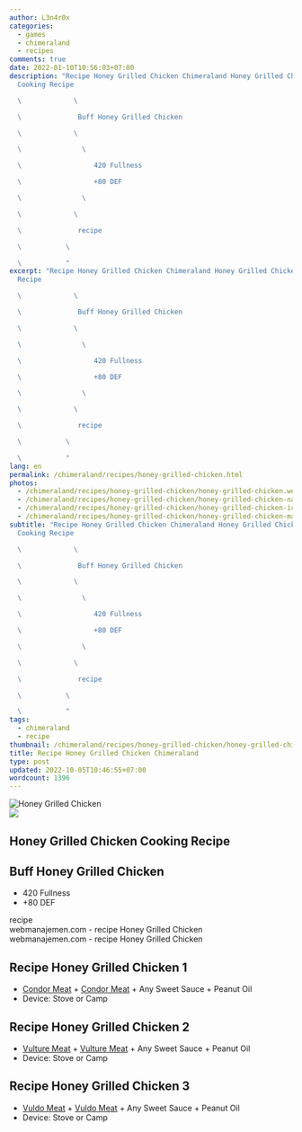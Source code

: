 ```yaml
---
author: L3n4r0x
categories:
  - games
  - chimeraland
  - recipes
comments: true
date: 2022-01-10T10:56:03+07:00
description: "Recipe Honey Grilled Chicken Chimeraland Honey Grilled Chicken
  Cooking Recipe

  \             \ 

  \              Buff Honey Grilled Chicken

  \             \ 

  \               \ 

  \                  420 Fullness

  \                  +80 DEF

  \               \ 

  \             \ 

  \              recipe

  \           \ 

  \           "
excerpt: "Recipe Honey Grilled Chicken Chimeraland Honey Grilled Chicken Cooking
  Recipe

  \             \ 

  \              Buff Honey Grilled Chicken

  \             \ 

  \               \ 

  \                  420 Fullness

  \                  +80 DEF

  \               \ 

  \             \ 

  \              recipe

  \           \ 

  \           "
lang: en
permalink: /chimeraland/recipes/honey-grilled-chicken.html
photos:
  - /chimeraland/recipes/honey-grilled-chicken/honey-grilled-chicken.webp
  - /chimeraland/recipes/honey-grilled-chicken/honey-grilled-chicken-name.webp
  - /chimeraland/recipes/honey-grilled-chicken/honey-grilled-chicken-icon.webp
  - /chimeraland/recipes/honey-grilled-chicken/honey-grilled-chicken-material.webp
subtitle: "Recipe Honey Grilled Chicken Chimeraland Honey Grilled Chicken
  Cooking Recipe

  \             \ 

  \              Buff Honey Grilled Chicken

  \             \ 

  \               \ 

  \                  420 Fullness

  \                  +80 DEF

  \               \ 

  \             \ 

  \              recipe

  \           \ 

  \           "
tags:
  - chimeraland
  - recipe
thumbnail: /chimeraland/recipes/honey-grilled-chicken/honey-grilled-chicken.webp
title: Recipe Honey Grilled Chicken Chimeraland
type: post
updated: 2022-10-05T10:46:55+07:00
wordcount: 1396
---
```


<link
  rel="stylesheet"
  href="https://rawcdn.githack.com/dimaslanjaka/Web-Manajemen/870a349/css/bootstrap-5-3-0-alpha3-wrapper.css"
/>
<section id="bootstrap-wrapper">
  <div data-bs-theme="dark">
    <div class="card mb-2">
      <div class="card-body">
        <div class="row g-0">
          <div class="col-sm-4 position-relative mb-2">
            <img
              src="https://www.webmanajemen.com/chimeraland/recipes/honey-grilled-chicken/honey-grilled-chicken-material.webp"
              class="card-img fit-cover w-100 h-100"
              alt="Honey Grilled Chicken"
              data-fancybox="true"
            />
          </div>
          <div class="col-sm-8 mb-2">
            <div class="card-body">
              <div class="d-flex flex-row align-items-center mb-3">
                <img
                  class="d-inline-block me-2"
                  src="https://www.webmanajemen.com/chimeraland/recipes/honey-grilled-chicken/honey-grilled-chicken-icon.webp"
                  width="auto"
                  height="auto"
                  style="vertical-align: middle"
                />
                <h2 class="fs-5">Honey Grilled Chicken Cooking Recipe</h2>
              </div>
              <h2 class="card-title fs-5">Buff Honey Grilled Chicken</h2>
              <div class="card-text">
                <ul>
                  <li>420 Fullness</li>
                  <li>+80 DEF</li>
                </ul>
              </div>
              <span class="badge rounded-pill">recipe</span>
            </div>
            <div class="card-footer text-end text-muted mt-auto">
              webmanajemen.com - recipe Honey Grilled Chicken
            </div>
          </div>
        </div>
      </div>
      <div class="card-footer text-end text-muted">
        webmanajemen.com - recipe Honey Grilled Chicken
      </div>
    </div>
    <div class="row mb-2">
      <div class="col-12 col-lg-6 recipe-item mb-2">
        <div class="card">
          <div class="card-body">
            <h2 class="card-title fs-5">Recipe Honey Grilled Chicken 1</h2>
            <div class="card-text">
              <ul>
                <li>
                  <a
                    class="text-decoration-none text-primary"
                    href="/chimeraland/materials/condor-meat.html"
                    >Condor Meat</a
                  ><span> + </span
                  ><a
                    class="text-decoration-none text-primary"
                    href="/chimeraland/materials/condor-meat.html"
                    >Condor Meat</a
                  ><span> + </span>Any Sweet Sauce<span> + </span>Peanut Oil
                </li>
                <li>Device: Stove or Camp</li>
              </ul>
            </div>
          </div>
        </div>
      </div>
      <div class="col-12 col-lg-6 recipe-item mb-2">
        <div class="card">
          <div class="card-body">
            <h2 class="card-title fs-5">Recipe Honey Grilled Chicken 2</h2>
            <div class="card-text">
              <ul>
                <li>
                  <a
                    class="text-decoration-none text-primary"
                    href="/chimeraland/materials/vulture-meat.html"
                    >Vulture Meat</a
                  ><span> + </span
                  ><a
                    class="text-decoration-none text-primary"
                    href="/chimeraland/materials/vulture-meat.html"
                    >Vulture Meat</a
                  ><span> + </span>Any Sweet Sauce<span> + </span>Peanut Oil
                </li>
                <li>Device: Stove or Camp</li>
              </ul>
            </div>
          </div>
        </div>
      </div>
      <div class="col-12 col-lg-6 recipe-item mb-2">
        <div class="card">
          <div class="card-body">
            <h2 class="card-title fs-5">Recipe Honey Grilled Chicken 3</h2>
            <div class="card-text">
              <ul>
                <li>
                  <a
                    class="text-decoration-none text-primary"
                    href="/chimeraland/materials/vuldo-meat.html"
                    >Vuldo Meat</a
                  ><span> + </span
                  ><a
                    class="text-decoration-none text-primary"
                    href="/chimeraland/materials/vuldo-meat.html"
                    >Vuldo Meat</a
                  ><span> + </span>Any Sweet Sauce<span> + </span>Peanut Oil
                </li>
                <li>Device: Stove or Camp</li>
              </ul>
            </div>
          </div>
        </div>
      </div>
    </div>
  </div>
</section>